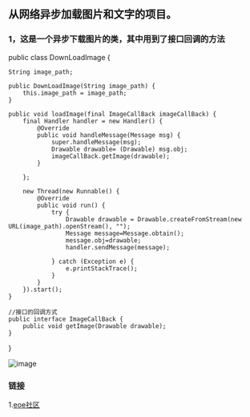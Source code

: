 从网络异步加载图片和文字的项目。
------------------------------


### 1，这是一个异步下载图片的类，其中用到了接口回调的方法
public class DownLoadImage {

    String image_path;

    public DownLoadImage(String image_path) {
        this.image_path = image_path;
    }

    public void loadImage(final ImageCallBack imageCallBack) {
        final Handler handler = new Handler() {
            @Override
            public void handleMessage(Message msg) {
                super.handleMessage(msg);
                Drawable drawable= (Drawable) msg.obj;
                imageCallBack.getImage(drawable);
            }

        };

        new Thread(new Runnable() {
            @Override
            public void run() {
                try {
                    Drawable drawable = Drawable.createFromStream(new URL(image_path).openStream(), "");
                    Message message=Message.obtain();
                    message.obj=drawable;
                    handler.sendMessage(message);

                } catch (Exception e) {
                    e.printStackTrace();
                }
            }
        }).start();
    }

    //接口的回调方式
    public interface ImageCallBack {
        public void getImage(Drawable drawable);
    }
}


 ![image]()


### 链接  
1.[eoe社区](http://www.eoeandroid.com/?1222543)<br />  


